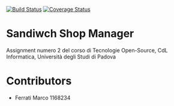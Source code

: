[![Build Status](https://travis-ci.org/jjocram/assignment2-tos.svg?branch=master)](https://travis-ci.org/jjocram/assignment2-tos)
[![Coverage Status](https://coveralls.io/repos/github/jjocram/assignment2-tos/badge.svg?branch=maven_configuration)](https://coveralls.io/github/jjocram/assignment2-tos?branch=maven_configuration)
# Sandiwch Shop Manager
Assignment numero 2 del corso di Tecnologie Open-Source, CdL Informatica, Università degli Studi di Padova

# Contributors
- Ferrati Marco 1168234